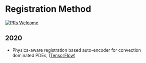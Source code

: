 # Registration Method

[![PRs Welcome](https://img.shields.io/badge/PRs-welcome-brightgreen.svg?style=flat-square)](http://makeapullrequest.com)

## 2020
* Physics-aware registration based auto-encoder for convection dominated PDEs, ([TensorFlow](https://github.com/rmojgani/PhysicsAwareAE))




